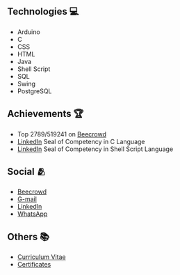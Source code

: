 ## Technologies :computer:

* Arduino
* C
* CSS
* HTML
* Java
* Shell Script
* SQL
* Swing
* PostgreSQL

## Achievements :trophy:
* Top 2789/519241 on <a href="https://www.beecrowd.com.br/judge/pt/profile/853225">Beecrowd</a>
* <a href="https://www.linkedin.com/in/gabriel-cavalcante-225076242/">LinkedIn</a> Seal of Competency in C Language
* <a href="https://www.linkedin.com/in/gabriel-cavalcante-225076242/">LinkedIn</a> Seal of Competency in Shell Script Language

## Social :people_hugging:
* <a href="https://www.beecrowd.com.br/judge/pt/profile/853225">Beecrowd</a>
* <a href="mailto:gabriel.lcifba@gmail.com">G-mail</a>
* <a href="https://www.linkedin.com/in/gabriel-cavalcante-225076242">LinkedIn</a>
* <a href="http://wa.me/5574981343313">WhatsApp</a>

## Others :books:
* <a href="https://zolppy.github.io/zolppy">Curriculum Vitae</a>
* <a href="https://drive.google.com/drive/folders/1d0CI4v6SahD471GgcGoZ1BvCuf5F-Am-?usp=drive_link">Certificates</a>
